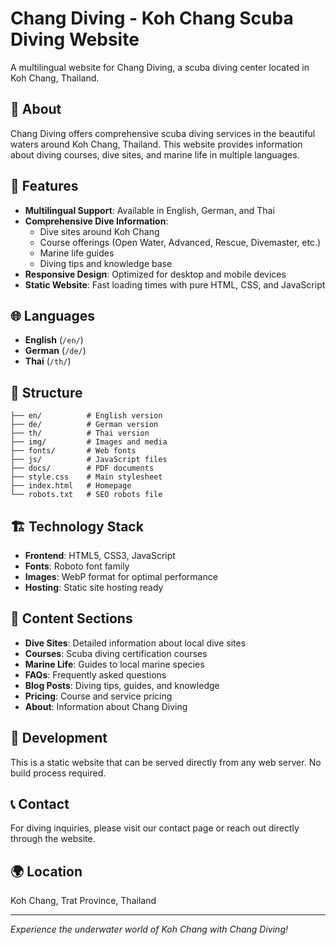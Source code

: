 # Chang Diving - Koh Chang Scuba Diving Website

A multilingual website for Chang Diving, a scuba diving center located in Koh Chang, Thailand.

## 🌊 About

Chang Diving offers comprehensive scuba diving services in the beautiful waters around Koh Chang, Thailand. This website provides information about diving courses, dive sites, and marine life in multiple languages.

## 🚀 Features

- **Multilingual Support**: Available in English, German, and Thai
- **Comprehensive Dive Information**: 
  - Dive sites around Koh Chang
  - Course offerings (Open Water, Advanced, Rescue, Divemaster, etc.)
  - Marine life guides
  - Diving tips and knowledge base
- **Responsive Design**: Optimized for desktop and mobile devices
- **Static Website**: Fast loading times with pure HTML, CSS, and JavaScript

## 🌐 Languages

- **English** (`/en/`)
- **German** (`/de/`)
- **Thai** (`/th/`)

## 📁 Structure

```
├── en/          # English version
├── de/          # German version  
├── th/          # Thai version
├── img/         # Images and media
├── fonts/       # Web fonts
├── js/          # JavaScript files
├── docs/        # PDF documents
├── style.css    # Main stylesheet
├── index.html   # Homepage
└── robots.txt   # SEO robots file
```

## 🏗️ Technology Stack

- **Frontend**: HTML5, CSS3, JavaScript
- **Fonts**: Roboto font family
- **Images**: WebP format for optimal performance
- **Hosting**: Static site hosting ready

## 📄 Content Sections

- **Dive Sites**: Detailed information about local dive sites
- **Courses**: Scuba diving certification courses
- **Marine Life**: Guides to local marine species
- **FAQs**: Frequently asked questions
- **Blog Posts**: Diving tips, guides, and knowledge
- **Pricing**: Course and service pricing
- **About**: Information about Chang Diving

## 🔧 Development

This is a static website that can be served directly from any web server. No build process required.

## 📞 Contact

For diving inquiries, please visit our contact page or reach out directly through the website.

## 🌍 Location

Koh Chang, Trat Province, Thailand

---

*Experience the underwater world of Koh Chang with Chang Diving!* 